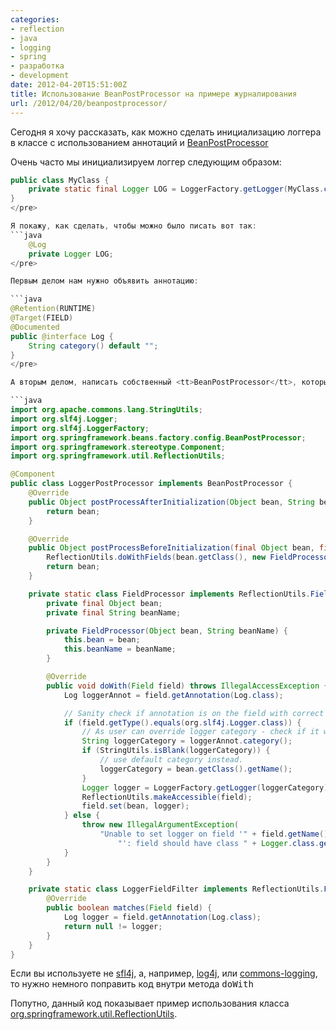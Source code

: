 ```yaml
---
categories:
- reflection
- java
- logging
- spring
- разработка
- development
date: 2012-04-20T15:51:00Z
title: Использование BeanPostProcessor на примере журналирования
url: /2012/04/20/beanpostprocessor/
---
```


Сегодня я хочу рассказать, как можно сделать инициализацию логгера в классе с использованием аннотаций и <a href="http://static.springsource.org/spring/docs/current/javadoc-api/org/springframework/beans/factory/config/BeanPostProcessor.html">BeanPostProcessor</a>

Очень часто мы инициализируем логгер следующим образом:
```java
public class MyClass {
    private static final Logger LOG = LoggerFactory.getLogger(MyClass.class);
}
</pre>

Я покажу, как сделать, чтобы можно было писать вот так: 
```java
    @Log
    private Logger LOG;
</pre>

Первым делом нам нужно объявить аннотацию:

```java
@Retention(RUNTIME)
@Target(FIELD)
@Documented
public @interface Log {
    String category() default "";
}
</pre>

А вторым делом, написать собственный <tt>BeanPostProcessor</tt>, который бы устанавливал нам логгер:

```java
import org.apache.commons.lang.StringUtils;
import org.slf4j.Logger;
import org.slf4j.LoggerFactory;
import org.springframework.beans.factory.config.BeanPostProcessor;
import org.springframework.stereotype.Component;
import org.springframework.util.ReflectionUtils;

@Component
public class LoggerPostProcessor implements BeanPostProcessor {
    @Override
    public Object postProcessAfterInitialization(Object bean, String beanName) {
        return bean;
    }

    @Override
    public Object postProcessBeforeInitialization(final Object bean, final String beanName) {
        ReflectionUtils.doWithFields(bean.getClass(), new FieldProcessor(bean, beanName), new LoggerFieldFilter());
        return bean;
    }

    private static class FieldProcessor implements ReflectionUtils.FieldCallback {
        private final Object bean;
        private final String beanName;

        private FieldProcessor(Object bean, String beanName) {
            this.bean = bean;
            this.beanName = beanName;
        }

        @Override
        public void doWith(Field field) throws IllegalAccessException {
            Log loggerAnnot = field.getAnnotation(Log.class);

            // Sanity check if annotation is on the field with correct type.
            if (field.getType().equals(org.slf4j.Logger.class)) {
                // As user can override logger category - check if it was done.
                String loggerCategory = loggerAnnot.category();
                if (StringUtils.isBlank(loggerCategory)) {
                    // use default category instead.
                    loggerCategory = bean.getClass().getName();
                }
                Logger logger = LoggerFactory.getLogger(loggerCategory);
                ReflectionUtils.makeAccessible(field);
                field.set(bean, logger);
            } else {
                throw new IllegalArgumentException(
                    "Unable to set logger on field '" + field.getName() + "' in bean '" + beanName +
                        "': field should have class " + Logger.class.getName());
            }
        }
    }

    private static class LoggerFieldFilter implements ReflectionUtils.FieldFilter {
        @Override
        public boolean matches(Field field) {
            Log logger = field.getAnnotation(Log.class);
            return null != logger;
        }
    }
}
```

Если вы используете не <a href="http://www.slf4j.org/">sfl4j</a>, а, например, <a href="http://logging.apache.org/log4j/1.2/">log4j</a>, или <a href="http://commons.apache.org/logging/">commons-logging</a>, то нужно немного поправить код внутри метода <tt>doWith</tt>

Попутно, данный код показывает пример использования класса <a href="http://static.springsource.org/spring/docs/current/javadoc-api/org/springframework/util/ReflectionUtils.html">org.springframework.util.ReflectionUtils</a>.
